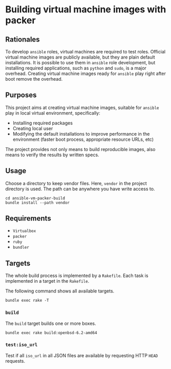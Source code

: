 # Building virtual machine images with packer

## Rationales

To develop `ansible` roles, virtual machines are required to test roles.
Official virtual machine images are publicly available, but they are plain
default installations. It is possible to use them in `ansible` role
development, but installing required applications, such as `python` and
`sudo`, is a major overhead. Creating virtual machine images ready for
`ansible` play right after boot remove the overhead.

## Purposes

This project aims at creating virtual machine images, suitable for `ansible`
play in local virtual environment, specifically:

* Installing required packages
* Creating local user
* Modifying the default installations to improve performance in the
  environment (faster boot process, appropriate resource URLs, etc)

The project provides not only means to build reproducible images, also means
to verify the results by written specs.

## Usage

Choose a directory to keep vendor files. Here, `vendor` in the project
directory is used. The path can be anywhere you have write access to.

```
cd ansible-vm-packer-build
bundle install --path vendor
```

## Requirements

* `Virtualbox`
* `packer`
* `ruby`
* `bundler`

## Targets

The whole build process is implemented by a `Rakefile`. Each task is
implemented in a target in the `Rakefile`.

The following command shows all available targets.

```
bundle exec rake -T
```

### `build`

The `build` target builds one or more boxes.

```
bundle exec rake build:openbsd-6.2-amd64
```

### `test:iso_url`

Test if all `iso_url` in all JSON files are available by requesting HTTP
`HEAD` requests.
